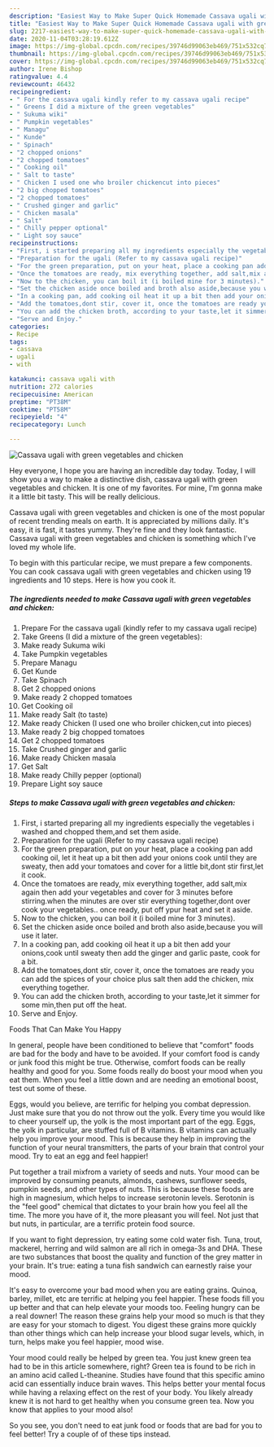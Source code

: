 ```yaml
---
description: "Easiest Way to Make Super Quick Homemade Cassava ugali with green vegetables and chicken"
title: "Easiest Way to Make Super Quick Homemade Cassava ugali with green vegetables and chicken"
slug: 2217-easiest-way-to-make-super-quick-homemade-cassava-ugali-with-green-vegetables-and-chicken
date: 2020-11-04T03:28:19.612Z
image: https://img-global.cpcdn.com/recipes/39746d99063eb469/751x532cq70/cassava-ugali-with-green-vegetables-and-chicken-recipe-main-photo.jpg
thumbnail: https://img-global.cpcdn.com/recipes/39746d99063eb469/751x532cq70/cassava-ugali-with-green-vegetables-and-chicken-recipe-main-photo.jpg
cover: https://img-global.cpcdn.com/recipes/39746d99063eb469/751x532cq70/cassava-ugali-with-green-vegetables-and-chicken-recipe-main-photo.jpg
author: Irene Bishop
ratingvalue: 4.4
reviewcount: 46432
recipeingredient:
- " For the cassava ugali kindly refer to my cassava ugali recipe"
- " Greens I did a mixture of the green vegetables"
- " Sukuma wiki"
- " Pumpkin vegetables"
- " Managu"
- " Kunde"
- " Spinach"
- "2 chopped onions"
- "2 chopped tomatoes"
- " Cooking oil"
- " Salt to taste"
- " Chicken I used one who broiler chickencut into pieces"
- "2 big chopped tomatoes"
- "2 chopped tomatoes"
- " Crushed ginger and garlic"
- " Chicken masala"
- " Salt"
- " Chilly pepper optional"
- " Light soy sauce"
recipeinstructions:
- "First, i started preparing all my ingredients especially the vegetables i washed and chopped them,and set them aside."
- "Preparation for the ugali (Refer to my cassava ugali recipe)"
- "For the green preparation, put on your heat, place a cooking pan add cooking oil, let it heat up a bit then add your onions cook until they are sweaty, then add your tomatoes and cover for a little bit,dont stir first,let it cook."
- "Once the tomatoes are ready, mix everything together, add salt,mix again then add your vegetables and cover for 3 minutes before stirring.when the minutes are over stir everything together,dont over cook your vegetables.. once ready, put off ypur heat and set it aside."
- "Now to the chicken, you can boil it (i boiled mine for 3 minutes)."
- "Set the chicken aside once boiled and broth also aside,because you will use it later."
- "In a cooking pan, add cooking oil heat it up a bit then add your onions,cook until sweaty then add the ginger and garlic paste, cook for a bit."
- "Add the tomatoes,dont stir, cover it, once the tomatoes are ready you can add the spices of your choice plus salt then add the chicken, mix everything together."
- "You can add the chicken broth, according to your taste,let it simmer for some min,then put off the heat."
- "Serve and Enjoy."
categories:
- Recipe
tags:
- cassava
- ugali
- with

katakunci: cassava ugali with 
nutrition: 272 calories
recipecuisine: American
preptime: "PT38M"
cooktime: "PT58M"
recipeyield: "4"
recipecategory: Lunch

---
```



![Cassava ugali with green vegetables and chicken](https://img-global.cpcdn.com/recipes/39746d99063eb469/751x532cq70/cassava-ugali-with-green-vegetables-and-chicken-recipe-main-photo.jpg)

Hey everyone, I hope you are having an incredible day today. Today, I will show you a way to make a distinctive dish, cassava ugali with green vegetables and chicken. It is one of my favorites. For mine, I'm gonna make it a little bit tasty. This will be really delicious.



Cassava ugali with green vegetables and chicken is one of the most popular of recent trending meals on earth. It is appreciated by millions daily. It's easy, it is fast, it tastes yummy. They're fine and they look fantastic. Cassava ugali with green vegetables and chicken is something which I've loved my whole life.


To begin with this particular recipe, we must prepare a few components. You can cook cassava ugali with green vegetables and chicken using 19 ingredients and 10 steps. Here is how you cook it.

<!--inarticleads1-->

##### The ingredients needed to make Cassava ugali with green vegetables and chicken:

1. Prepare  For the cassava ugali (kindly refer to my cassava ugali recipe)
1. Take  Greens (I did a mixture of the green vegetables):
1. Make ready  Sukuma wiki
1. Take  Pumpkin vegetables
1. Prepare  Managu
1. Get  Kunde
1. Take  Spinach
1. Get 2 chopped onions
1. Make ready 2 chopped tomatoes
1. Get  Cooking oil
1. Make ready  Salt (to taste)
1. Make ready  Chicken (I used one who broiler chicken,cut into pieces)
1. Make ready 2 big chopped tomatoes
1. Get 2 chopped tomatoes
1. Take  Crushed ginger and garlic
1. Make ready  Chicken masala
1. Get  Salt
1. Make ready  Chilly pepper (optional)
1. Prepare  Light soy sauce




<!--inarticleads2-->

##### Steps to make Cassava ugali with green vegetables and chicken:

1. First, i started preparing all my ingredients especially the vegetables i washed and chopped them,and set them aside.
1. Preparation for the ugali (Refer to my cassava ugali recipe)
1. For the green preparation, put on your heat, place a cooking pan add cooking oil, let it heat up a bit then add your onions cook until they are sweaty, then add your tomatoes and cover for a little bit,dont stir first,let it cook.
1. Once the tomatoes are ready, mix everything together, add salt,mix again then add your vegetables and cover for 3 minutes before stirring.when the minutes are over stir everything together,dont over cook your vegetables.. once ready, put off ypur heat and set it aside.
1. Now to the chicken, you can boil it (i boiled mine for 3 minutes).
1. Set the chicken aside once boiled and broth also aside,because you will use it later.
1. In a cooking pan, add cooking oil heat it up a bit then add your onions,cook until sweaty then add the ginger and garlic paste, cook for a bit.
1. Add the tomatoes,dont stir, cover it, once the tomatoes are ready you can add the spices of your choice plus salt then add the chicken, mix everything together.
1. You can add the chicken broth, according to your taste,let it simmer for some min,then put off the heat.
1. Serve and Enjoy.




Foods That Can Make You Happy


In general, people have been conditioned to believe that "comfort" foods are bad for the body and have to be avoided. If your comfort food is candy or junk food this might be true. Otherwise, comfort foods can be really healthy and good for you. Some foods really do boost your mood when you eat them. When you feel a little down and are needing an emotional boost, test out some of these.

Eggs, would you believe, are terrific for helping you combat depression. Just make sure that you do not throw out the yolk. Every time you would like to cheer yourself up, the yolk is the most important part of the egg. Eggs, the yolk in particular, are stuffed full of B vitamins. B vitamins can actually help you improve your mood. This is because they help in improving the function of your neural transmitters, the parts of your brain that control your mood. Try to eat an egg and feel happier!

Put together a trail mixfrom a variety of seeds and nuts. Your mood can be improved by consuming peanuts, almonds, cashews, sunflower seeds, pumpkin seeds, and other types of nuts. This is because these foods are high in magnesium, which helps to increase serotonin levels. Serotonin is the "feel good" chemical that dictates to your brain how you feel all the time. The more you have of it, the more pleasant you will feel. Not just that but nuts, in particular, are a terrific protein food source.

If you want to fight depression, try eating some cold water fish. Tuna, trout, mackerel, herring and wild salmon are all rich in omega-3s and DHA. These are two substances that boost the quality and function of the grey matter in your brain. It's true: eating a tuna fish sandwich can earnestly raise your mood. 

It's easy to overcome your bad mood when you are eating grains. Quinoa, barley, millet, etc are terrific at helping you feel happier. These foods fill you up better and that can help elevate your moods too. Feeling hungry can be a real downer! The reason these grains help your mood so much is that they are easy for your stomach to digest. You digest these grains more quickly than other things which can help increase your blood sugar levels, which, in turn, helps make you feel happier, mood wise.

Your mood could really be helped by green tea. You just knew green tea had to be in this article somewhere, right? Green tea is found to be rich in an amino acid called L-theanine. Studies have found that this specific amino acid can essentially induce brain waves. This helps better your mental focus while having a relaxing effect on the rest of your body. You likely already knew it is not hard to get healthy when you consume green tea. Now you know that applies to your mood also!

So you see, you don't need to eat junk food or foods that are bad for you to feel better! Try  a  couple of  of  these  tips  instead.

